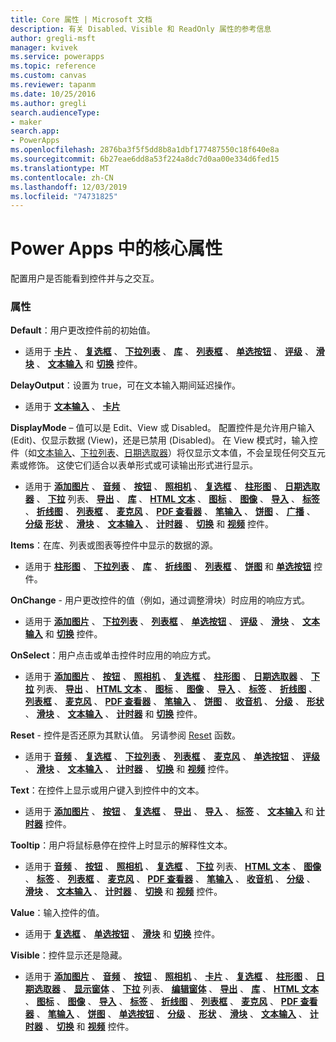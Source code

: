 ```yaml
---
title: Core 属性 | Microsoft 文档
description: 有关 Disabled、Visible 和 ReadOnly 属性的参考信息
author: gregli-msft
manager: kvivek
ms.service: powerapps
ms.topic: reference
ms.custom: canvas
ms.reviewer: tapanm
ms.date: 10/25/2016
ms.author: gregli
search.audienceType:
- maker
search.app:
- PowerApps
ms.openlocfilehash: 2876ba3f5f5dd8b8a1dbf177487550c18f640e8a
ms.sourcegitcommit: 6b27eae6dd8a53f224a8dc7d0aa00e334d6fed15
ms.translationtype: MT
ms.contentlocale: zh-CN
ms.lasthandoff: 12/03/2019
ms.locfileid: "74731825"
---
```

# <a name="core-properties-in-power-apps"></a>Power Apps 中的核心属性
配置用户是否能看到控件并与之交互。

### <a name="properties"></a>属性
**Default**：用户更改控件前的初始值。

* 适用于 **[卡片](control-card.md)** 、 **[复选框](control-check-box.md)** 、 **[下拉列表](control-drop-down.md)** 、 **[库](control-gallery.md)** 、 **[列表框](control-list-box.md)** 、 **[单选按钮](control-radio.md)** 、 **[评级](control-rating.md)** 、 **[滑块](control-slider.md)** 、 **[文本输入](control-text-input.md)** 和 **[切换](control-toggle.md)** 控件。

**DelayOutput**：设置为 true，可在文本输入期间延迟操作。

* 适用于 **[文本输入](control-text-input.md)** 、 **[卡片](control-card.md)**

**DisplayMode** – 值可以是 Edit、View 或 Disabled。 配置控件是允许用户输入 (Edit)、仅显示数据 (View)，还是已禁用 (Disabled)。  在 View 模式时，输入控件（如[文本输入](control-text-input.md)、[下拉列表](control-drop-down.md)、[日期选取器](control-date-picker.md)）将仅显示文本值，不会呈现任何交互元素或修饰。  这使它们适合以表单形式或可读输出形式进行显示。

* 适用于 **[添加图片](control-add-picture.md)** 、 **[音频](control-audio-video.md)** 、 **[按钮](control-button.md)** 、 **[照相机](control-camera.md)** 、 **[复选框](control-check-box.md)** 、 **[柱形图](control-column-line-chart.md)** 、 **[日期选取器](control-date-picker.md)** 、 **[下拉](control-drop-down.md)** 列表、 **[导出](control-export-import.md)** 、 **[库](control-gallery.md)** 、 **[HTML 文本](control-html-text.md)** 、 **[图标](control-shapes-icons.md)** 、 **[图像](control-image.md)** 、 **[导入](control-export-import.md)** 、 **[标签](control-text-box.md)** 、 **[折线图](control-column-line-chart.md)** 、 **[列表框](control-list-box.md)** 、 **[麦克风](control-microphone.md)** 、 **[PDF 查看器](control-pdf-viewer.md)** 、 **[笔输入](control-pen-input.md)** 、 **[饼图](control-pie-chart.md)** 、 **[广播](control-radio.md)** 、 **[分级](control-rating.md)** **[形状](control-shapes-icons.md)** 、 **[滑块](control-slider.md)** 、 **[文本输入](control-text-input.md)** 、 **[计时器](control-timer.md)** 、 **[切换](control-toggle.md)** 和 **[视频](control-audio-video.md)** 控件。

**Items**：在库、列表或图表等控件中显示的数据的源。

* 适用于 **[柱形图](control-column-line-chart.md)** 、 **[下拉列表](control-drop-down.md)** 、 **[库](control-gallery.md)** 、 **[折线图](control-column-line-chart.md)** 、 **[列表框](control-list-box.md)** 、 **[饼图](control-pie-chart.md)** 和 **[单选按钮](control-radio.md)** 控件。

**OnChange** - 用户更改控件的值（例如，通过调整滑块）时应用的响应方式。

* 适用于 **[添加图片](control-add-picture.md)** 、 **[下拉列表](control-drop-down.md)** 、 **[列表框](control-list-box.md)** 、 **[单选按钮](control-radio.md)** 、 **[评级](control-rating.md)** 、 **[滑块](control-slider.md)** 、 **[文本输入](control-text-input.md)** 和 **[切换](control-toggle.md)** 控件。

**OnSelect**：用户点击或单击控件时应用的响应方式。

* 适用于 **[添加图片](control-add-picture.md)** 、 **[按钮](control-button.md)** 、 **[照相机](control-camera.md)** 、 **[复选框](control-check-box.md)** 、 **[柱形图](control-column-line-chart.md)** 、 **[日期选取器](control-date-picker.md)** 、 **[下拉](control-drop-down.md)** 列表、 **[导出](control-export-import.md)** 、 **[HTML 文本](control-html-text.md)** 、 **[图标](control-shapes-icons.md)** 、 **[图像](control-image.md)** 、 **[导入](control-export-import.md)** 、 **[标签](control-text-box.md)** 、 **[折线图](control-column-line-chart.md)** 、 **[列表框](control-list-box.md)** 、 **[麦克风](control-microphone.md)** 、 **[PDF 查看器](control-pdf-viewer.md)** 、 **[笔输入](control-pen-input.md)** 、 **[饼图](control-pie-chart.md)** 、 **[收音机](control-radio.md)** 、 **[分级](control-rating.md)** 、 **[形状](control-shapes-icons.md)** 、 **[滑块](control-slider.md)** 、 **[文本输入](control-text-input.md)** 、 **[计时器](control-timer.md)** 和 **[切换](control-toggle.md)** 控件。

**Reset** - 控件是否还原为其默认值。  另请参阅 [Reset](../functions/function-reset.md) 函数。

* 适用于 **[音频](control-audio-video.md)** 、 **[复选框](control-check-box.md)** 、 **[下拉列表](control-drop-down.md)** 、 **[列表框](control-list-box.md)** 、 **[麦克风](control-microphone.md)** 、 **[单选按钮](control-radio.md)** 、 **[评级](control-rating.md)** 、 **[滑块](control-slider.md)** 、 **[文本输入](control-text-input.md)** 、 **[计时器](control-timer.md)** 、 **[切换](control-toggle.md)** 和 **[视频](control-audio-video.md)** 控件。

**Text**：在控件上显示或用户键入到控件中的文本。

* 适用于 **[添加图片](control-add-picture.md)** 、 **[按钮](control-button.md)** 、 **[复选框](control-check-box.md)** 、 **[导出](control-export-import.md)** 、 **[导入](control-export-import.md)** 、 **[标签](control-text-box.md)** 、 **[文本输入](control-text-input.md)** 和 **[计时器](control-timer.md)** 控件。

**Tooltip**：用户将鼠标悬停在控件上时显示的解释性文本。

* 适用于 **[音频](control-audio-video.md)** 、 **[按钮](control-button.md)** 、 **[照相机](control-camera.md)** 、 **[复选框](control-check-box.md)** 、 **[下拉](control-drop-down.md)** 列表、 **[HTML 文本](control-html-text.md)** 、 **[图像](control-image.md)** 、 **[标签](control-text-box.md)** 、 **[列表框](control-list-box.md)** 、 **[麦克风](control-microphone.md)** 、 **[PDF 查看器](control-pdf-viewer.md)** 、 **[笔输入](control-pen-input.md)** 、 **[收音机](control-radio.md)** 、 **[分级](control-rating.md)** 、 **[滑块](control-slider.md)** 、 **[文本输入](control-text-input.md)** 、 **[计时器](control-timer.md)** 、 **[切换](control-toggle.md)** 和 **[视频](control-audio-video.md)** 控件。

**Value**：输入控件的值。

* 适用于 **[复选框](control-check-box.md)** 、 **[单选按钮](control-radio.md)** 、 **[滑块](control-slider.md)** 和 **[切换](control-toggle.md)** 控件。

**Visible**：控件显示还是隐藏。

* 适用于 **[添加图片](control-add-picture.md)** 、 **[音频](control-audio-video.md)** 、 **[按钮](control-button.md)** 、 **[照相机](control-camera.md)** 、 **[卡片](control-card.md)** 、 **[复选框](control-check-box.md)** 、 **[柱形图](control-column-line-chart.md)** 、 **[日期选取器](control-date-picker.md)** 、 **[显示窗体](control-form-detail.md)** 、 **[下拉](control-drop-down.md)** 列表、 **[编辑窗体](control-form-detail.md)** 、 **[导出](control-export-import.md)** 、 **[库](control-gallery.md)** 、 **[HTML 文本](control-html-text.md)** 、 **[图标](control-shapes-icons.md)** 、 **[图像](control-image.md)** 、 **[导入](control-export-import.md)** 、 **[标签](control-text-box.md)** 、 **[折线图](control-column-line-chart.md)** 、 **[列表框](control-list-box.md)** 、 **[麦克风](control-microphone.md)** 、 **[PDF 查看器](control-pdf-viewer.md)** 、 **[笔输入](control-pen-input.md)** 、 **[饼图](control-pie-chart.md)** 、 **[单选按钮](control-radio.md)** 、 **[分级](control-rating.md)** 、 **[形状](control-shapes-icons.md)** 、 **[滑块](control-slider.md)** 、 **[文本输入](control-text-input.md)** 、 **[计时器](control-timer.md)** 、 **[切换](control-toggle.md)** 和 **[视频](control-audio-video.md)** 控件。

